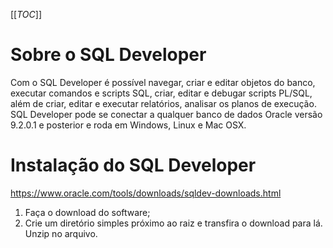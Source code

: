 [[_TOC_]]

# Sobre o SQL Developer

Com o SQL Developer é possível navegar, criar e editar objetos do banco, executar comandos e scripts SQL, criar, editar e debugar scripts PL/SQL, além de criar, editar e executar relatórios, analisar os planos de execução. SQL Developer pode se conectar a qualquer banco de dados Oracle versão 9.2.0.1 e posterior e roda em Windows, Linux e Mac OSX.

# Instalação do SQL Developer

https://www.oracle.com/tools/downloads/sqldev-downloads.html

1. Faça o download do software;
2. Crie um diretório simples próximo ao raiz e transfira o download para lá. Unzip no arquivo.